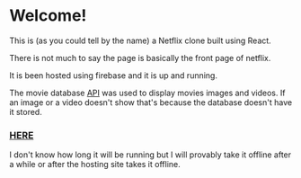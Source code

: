 # Welcome!

This is (as you could tell by the name) a Netflix clone built using React.

There is not much to say the page is basically the front page of netflix.

It is been hosted using firebase and it is up and running.

The movie database <a target="_blank" rel="noopener noreferrer" href="https://www.themoviedb.org/?language=en-US" alt="page site" >API<a/> was used to display movies images and videos. If an image or a video doesn't show that's because the database doesn't have it stored.

### <a target="_blank" rel="noopener noreferrer" href="https://netflox-d7a44.web.app/" alt="page site" target="_blank">HERE<a/>
  
I don't know how long it will be running but I will provably take it offline after a while or after the hosting site takes it offline.
